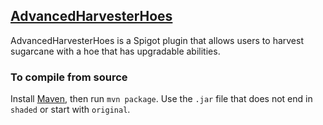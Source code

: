 
## [AdvancedHarvesterHoes](https://www.spigotmc.org/resources/advancedharvesterhoes-farming-tools-1-8-1-18.86988/)

AdvancedHarvesterHoes is a Spigot plugin that allows users to harvest sugarcane with a hoe that has upgradable abilities.

### To compile from source

Install [Maven](https://maven.apache.org/), then run `mvn package`. Use the `.jar` file that does not end in `shaded` or start with `original`.
